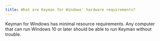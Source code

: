 ```yaml
---
title: What are Keyman for Windows' hardware requirements?
---
```


Keyman for Windows has minimal resource requirements. Any computer that can run
Windows 10 or later should be able to run Keyman without trouble.
